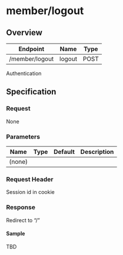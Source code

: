 # member/logout

## Overview
| Endpoint | Name | Type |
| ---- | ---- | ---- | 
| /member/logout | logout | POST | 

Authentication

## Specification
### Request 

None
### Parameters

| Name | Type | Default | Description |
| --- | --- | --- | --- |
| (none) | | | |
### Request Header
Session id in cookie

### Response
Redirect to “/”

#### Sample 
TBD
